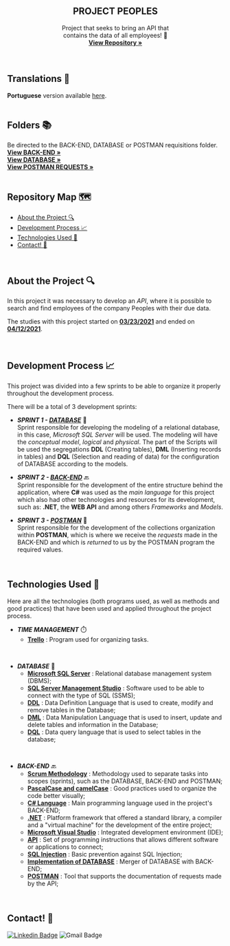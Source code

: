   <h2 align="center">PROJECT PEOPLES</h2>

  <p align="center">
    Project that seeks to bring an API that <br>contains the data of all employees! 👥
    <br />
    <a href="https://github.com/luqonhas/SENAI_SEMESTER2_Peoples"><strong> View Repository
    »</strong></a>
    <br />
    <br />
    <br />
  </p>
</p>

## Translations 👅
**Portuguese** version available [here](https://github.com/luqonhas/SENAI_SEMESTER2_Peoples/blob/master/README.md).
<br>
<br>

## Folders 📚
Be directed to the BACK-END, DATABASE or POSTMAN requisitions folder.
<br />
<a href="https://github.com/luqonhas/SENAI_SEMESTER2_Peoples/tree/main/Backend"><strong> View BACK-END
»</strong></a>
<br />
<a href="https://github.com/luqonhas/SENAI_SEMESTER2_Peoples/tree/main/Scripts"><strong> View DATABASE
»</strong></a>
<br>
<a href="https://github.com/luqonhas/SENAI_SEMESTER2_Peoples/tree/main/Requisitions"><strong> View POSTMAN REQUESTS
»</strong></a>
<br>
<br>

## Repository Map 🗺️

* [About the Project 🔍](#about)
* [Development Process 📈](#process)
* [Technologies Used 🤖](#tec)
* [Contact! 🎉](#contact)
<br>
<div id='about'/>

## About the Project 🔍
In this project it was necessary to develop an *API*, where it is possible to search and find employees of the company Peoples with their due data.

The studies with this project started on <ins>**03/23/2021**</ins> and ended on <ins>**04/12/2021**</ins>.
<br>
<br>
<br>
<div id='process'/>

## Development Process 📈
This project was divided into a few sprints to be able to organize it properly throughout the development process.

There will be a total of 3 development sprints:


* _**SPRINT 1 - <ins>DATABASE**_</ins> 🎲<br>
Sprint responsible for developing the modeling of a relational database, in this case, *Microsoft SQL Server* will be used. The modeling will have the *conceptual model*, *logical* and *physical*. The part of the Scripts will be used the segregations **DDL** (Creating tables), **DML** (Inserting records in tables) and **DQL** (Selection and reading of data) for the configuration of DATABASE according to the models.


* _**SPRINT 2 - <ins>BACK-END**_</ins> 🔙<br>
Sprint responsible for the development of the entire structure behind the application, where **C#** was used as the *main language* for this project which also had other technologies and resources for its development, such as: **.NET**, the **WEB API** and among others *Frameworks* and *Models*.


* _**SPRINT 3 - <ins>POSTMAN**_</ins> 📰 <br>
Sprint responsible for the development of the collections organization within **POSTMAN**, which is where we receive the *requests* made in the BACK-END and which is *returned* to us by the POSTMAN program the required values.
<br>
<div id = "tec"/>

## Technologies Used 🤖
Here are all the technologies (both programs used, as well as methods and good practices) that have been used and applied throughout the project process.

* _**TIME MANAGEMENT**_ ⏱️
  * **<ins>Trello**</ins> : Program used for organizing tasks.

<br>

* _**DATABASE**_ 🎲
   * **<ins> Microsoft SQL Server**</ins> : Relational database management system (DBMS);
   * **<ins>SQL Server Management Studio**</ins> : Software used to be able to connect with the type of SQL (SSMS);
   * **<ins>DDL**</ins> : Data Definition Language that is used to create, modify and remove tables in the Database;
   * **<ins>DML**</ins> : Data Manipulation Language that is used to insert, update and delete tables and information in the Database;
   * **<ins>DQL**</ins> : Data query language that is used to select tables in the database;

<br>

* _**BACK-END**_ 🔙
  * **<ins>Scrum Methodology**</ins> : Methodology used to separate tasks into scopes (sprints), such as the DATABASE, BACK-END and POSTMAN;
  * **<ins>PascalCase and camelCase**</ins> : Good practices used to organize the code better visually;
  * **<ins>C# Language**</ins> : Main programming language used in the project's BACK-END;
  * **<ins>.NET**</ins> : Platform framework that offered a standard library, a compiler and a "virtual machine" for the development of the entire project;
  * **<ins>Microsoft Visual Studio**</ins> : Integrated development environment (IDE);
  * **<ins>API**</ins> : Set of programming instructions that allows different software or applications to connect;
  * **<ins>SQL Injection**</ins> : Basic prevention against SQL Injection;
  * **<ins>Implementation of DATABASE**</ins> : Merger of DATABASE with BACK-END;
  * **<ins>POSTMAN**</ins> : Tool that supports the documentation of requests made by the API;
<br>
<div id="contact"/>

## Contact! 🎉
[![Linkedin Badge](https://img.shields.io/badge/-Lucas%20Apolinário-%231572B6?style=flat-square&logo=Linkedin&logoColor=white&link=https://www.linkedin.com/in/luqonhas/)](https://www.linkedin.com/in/luqonhas/)
![Gmail Badge](https://img.shields.io/badge/-apolinariodev@gmail.com-CC2927?style=flat-square&logo=Gmail&logoColor=white)
